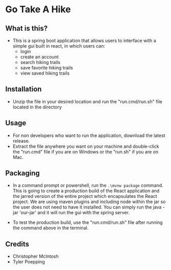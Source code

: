 # Go Take A Hike

## What is this?
- This is a spring boot application that allows users to interface with a simple gui built in react, in which users can:
  - login
  - create an account
  - search hiking trails
  - save favorite hiking trails
  - view saved hiking trails
  
## Installation
- Unzip the file in your desired location and run the "run.cmd/run.sh" file located in the directory

## Usage
- For non developers who want to run the application, download the latest release.
- Extract the file anywhere you want on your machine and double-click the "run.cmd" file if you are on Windows or the "run.sh" if you are on Mac.

## Packaging
- In a command prompt or powershell, run the `.\mvnw package` command. This is going to create a production build of the React application and the jarred version of the entire project which encapsulates the React project. We are using maven plugins and including node within the jar so the user does not need to have it installed. You can simply run the java -jar 'our-jar' and it will run the gui with the spring server.

- To test the production build, use the "run.cmd/run.sh" file after running the command above in the terminal.

## Credits
- Christopher McIntosh
- Tyler Poepping